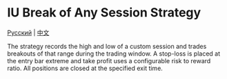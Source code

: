 # IU Break of Any Session Strategy
[Русский](README_ru.md) | [中文](README_cn.md)

The strategy records the high and low of a custom session and trades breakouts of that range during the trading window. A stop-loss is placed at the entry bar extreme and take profit uses a configurable risk to reward ratio. All positions are closed at the specified exit time.
